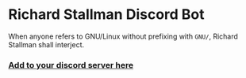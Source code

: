 # Richard Stallman Discord Bot

When anyone refers to GNU/Linux without prefixing with `GNU/`, Richard Stallman shall interject.

### [Add to your discord server here](https://discord.com/api/oauth2/authorize?client_id=1192685391736754276&permissions=68608&scope=bot)
